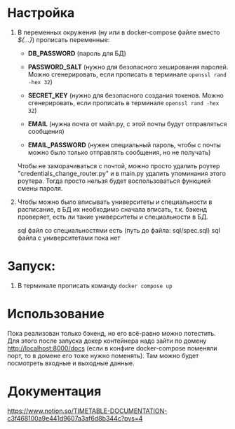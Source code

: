 # Настройка
1. В переменных окружения (ну или в docker-compose файле вместо *${...}*) прописать переменные:
    - **DB_PASSWORD** (пароль для БД)
    - **PASSWORD_SALT**  (нужно для безопасного хеширования паролей.
        Можно сгенерировать, если прописать в терминале `openssl rand -hex 32`)
    - **SECRET_KEY** (нужно для безопасного создания токенов.
        Можно сгенерировать, если прописать в терминале `openssl rand -hex 32`)

    - **EMAIL** (нужна почта от майл.ру, с этой почты будут отправляться сообщения)
    - **EMAIL_PASSWORD** (нужен специальный пароль, чтобы с почты
        можно было только отправлять сообщения, но не получать)

    Чтобы не заморачиваться с почтой, можно просто удалить роутер "credentials_change_router.py"
    и в main.py удалить упоминания этого роутера. Тогда просто нельзя будет воспользоваться
    функцией смены пароля.

2. Чтобы можно было вписывать университеты и специальности в расписание, в БД
    их необходимо сначала вписать, т.к. бэкенд проверяет, есть ли такие университеты
    и специальности в БД. 
    
    sql файл со специальностями есть (путь до файла: sql/spec.sql)
    sql файла с университетами пока нет

# Запуск:
1. В терминале прописать команду `docker compose up`

# Использование
Пока реализован только бэкенд, но его всё-равно можно потестить. Для этого после 
запуска докер контейнера надо зайти по домену <http://localhost:8000/docs> 
(если в конфиге docker-compose поменяли порт, то в домене его тоже нужно поменять).
Там можно будет посмотреть входные и выходные данные.

# Документация
<https://www.notion.so/TIMETABLE-DOCUMENTATION-c3f468100a9e441d9607a3af6d8b344c?pvs=4>
